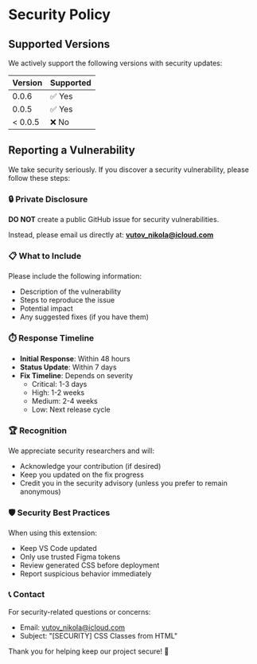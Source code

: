 # Security Policy

## Supported Versions

We actively support the following versions with security updates:

| Version | Supported          |
| ------- | ------------------ |
| 0.0.6   | ✅ Yes             |
| 0.0.5   | ✅ Yes             |
| < 0.0.5 | ❌ No              |

## Reporting a Vulnerability

We take security seriously. If you discover a security vulnerability, please follow these steps:

### 🔒 Private Disclosure

**DO NOT** create a public GitHub issue for security vulnerabilities.

Instead, please email us directly at: **vutov_nikola@icloud.com**

### 📋 What to Include

Please include the following information:
- Description of the vulnerability
- Steps to reproduce the issue
- Potential impact
- Any suggested fixes (if you have them)

### ⏱️ Response Timeline

- **Initial Response**: Within 48 hours
- **Status Update**: Within 7 days
- **Fix Timeline**: Depends on severity
  - Critical: 1-3 days
  - High: 1-2 weeks
  - Medium: 2-4 weeks
  - Low: Next release cycle

### 🏆 Recognition

We appreciate security researchers and will:
- Acknowledge your contribution (if desired)
- Keep you updated on the fix progress
- Credit you in the security advisory (unless you prefer to remain anonymous)

### 🛡️ Security Best Practices

When using this extension:
- Keep VS Code updated
- Only use trusted Figma tokens
- Review generated CSS before deployment
- Report suspicious behavior immediately

### 📞 Contact

For security-related questions or concerns:
- Email: vutov_nikola@icloud.com
- Subject: "[SECURITY] CSS Classes from HTML"

Thank you for helping keep our project secure! 🙏